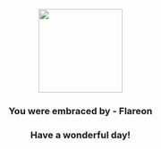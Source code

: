 <p align="center">
    <img src="https://raw.githubusercontent.com/PokeAPI/sprites/master/sprites/pokemon/136.png" width="150" height="150">
</p>
<h3 align="center">You were embraced by - <b>Flareon</b></h3>
<h3 align="center">Have a wonderful day!</h3>
